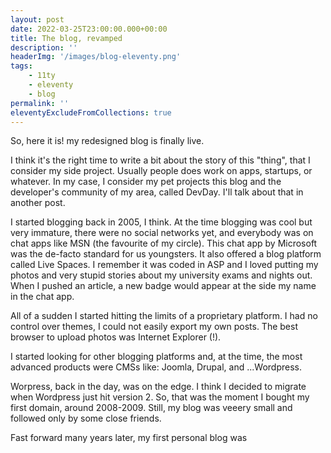 ```yaml
---
layout: post
date: 2022-03-25T23:00:00.000+00:00
title: The blog, revamped
description: ''
headerImg: '/images/blog-eleventy.png'
tags:
    - 11ty
    - eleventy
    - blog
permalink: ''
eleventyExcludeFromCollections: true
---
```


So, here it is! my redesigned blog is finally live.

I think it's the right time to write a bit about the story of this "thing", that I consider my side project. Usually people does work on apps, startups, or whatever. In my case, I consider my pet projects this blog and the developer's community of my area, called DevDay. I'll talk about that in another post.

I started blogging back in 2005, I think. At the time blogging was cool but very immature, there were no social networks yet, and everybody was on chat apps like MSN (the favourite of my circle). This chat app by Microsoft was the de-facto standard for us youngsters. It also offered a blog platform called Live Spaces. I remember it was coded in ASP and I loved putting my photos and very stupid stories about my university exams and nights out. When I pushed an article, a new badge would appear at the side my name in the chat app.

All of a sudden I started hitting the limits of a proprietary platform. I had no control over themes, I could not easily export my own posts. The best browser to upload photos was Internet Explorer (!).

I started looking for other blogging platforms and, at the time, the most advanced products were CMSs like: Joomla, Drupal, and ...Wordpress.

Worpress, back in the day, was on the edge. I think I decided to migrate when Wordpress just hit version 2. So, that was the moment I bought my first domain, around 2008-2009. Still, my blog was veeery small and followed only by some close friends.

Fast forward many years later, my first personal blog was
